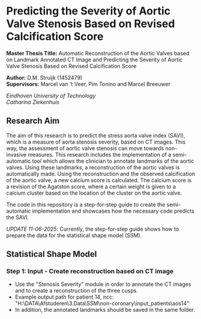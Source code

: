 # Predicting the Severity of Aortic Valve Stenosis Based on Revised Calcification Score

**Master Thesis Title:** Automatic Reconstruction of the Aortic Valves based on Landmark Annotated CT Image and Predicting the Severity of Aortic Valve Stenosis Based on Revised Calcification Score  
  
**Author:** D.M. Struijk (1452479)  
**Supervisors:**  Marcel van 't Veer, Pim Tonino and Marcel Breeuwer

*Eindhoven University of Technology  
Catharina Ziekenhuis*  

## Research Aim
The aim of this research is to predict the stress aorta valve index (SAVI), which is a measure of aorta stenosis severity, based on CT images. This way, the assessment of aortic valve stenosis can move towards non-invasive measures. This research includes the implementation of a semi-automatic tool which allows the clinician to annotate landmarks of the aortic valves. Using these landmarks, a reconstruction of the aortic valves is automatically made. Using the reconstruction and the observed calcification of the aortic valve, a new calcium score is calculated. The calcium score is a revision of the Agatston score, where a certain weight is given to a calcium cluster based on the location of the cluster on the aortic valve.

The code in this repository is a step-for-step guide to create the semi-automatic implementation and showcases how the necessary code predicts the SAVI. 

*UPDATE 11-06-2025*: Currently, the step-for-step guide shows how to prepare the data for the statistical shape model (SSM).

## Statistical Shape Model

### Step 1: Input - Create reconstruction based on CT image
- Use the "Stenosis Severity" module in order to annotate the CT images and to create a reconstruction of the three cusps.
- Example output path for patient 14, ncc: "H:\DATA\Afstuderen\3.Data\SSM\non-coronary\input_patients\aos14"
- In addition, the annotated landmarks should be saved in the same folder.
